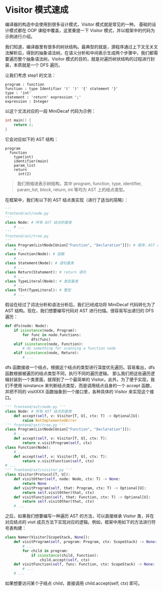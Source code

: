 # Visitor 模式速成
编译器的构造中会使用到很多设计模式，Visitor 模式就是常见的一种。 基础的设计模式都在 OOP 课程中覆盖，这里重提一下 Visitor 模式，并以框架中的代码为示例进行介绍。

我们知道，编译器里有很多的树状结构。最典型的就是，源程序通过上下文无关文法解析后，得到的抽象语法树。在语义分析和中间表示生成两个步骤中，我们都需要遍历整个抽象语法树。Visitor 模式的目的，就是对遍历树状结构的过程进行封装，本质就是一个 DFS 遍历。

让我们考虑 step1 的文法：

```
program : function
function : type Identifier '(' ')' '{' statement '}'
type : 'int'
statement : 'return' expression ';'
expression : Integer
```

以这个文法对应的一段 MiniDecaf 代码为示例：

```C
int main() {
    return 2;
}
```

它会对应如下的 AST 结构：

```
program
  function
    type(int)
    identifier(main)
    param_list
    return
      int(2)
```

> 我们用缩进表示树结构，其中 program, function, type, identifier, param_list, block, return, int 等均为 AST 上的结点类型。


在框架中，我们有以下的 AST 结点类实现（进行了适当的简略）：

```python
'''
frontend/ast/node.py
'''
class Node: # 所有 AST 结点的基类
    # ...
'''
frontend/ast/tree.py
'''
class Program(ListNode[Union["Function", "Declaration"]]): # 程序，AST 的根结点类型
    # ...
class Function(Node): # 函数
    # ...
class Statement(Node): # 语句基类
    # ...
class Return(Statement): # return 语句
    # ...
class TypeLiteral(Node): # 类型基类
    # ...
class TInt(TypeLiteral): # 整型
    # ...
```

假设在经过了词法分析和语法分析后，我们已经成功将 MiniDecaf 代码转化为了 AST 结构。现在，我们想要编写代码对 AST 进行扫描。很容易写出递归的 DFS 遍历：

```python
def dfs(node: Node):
    if isinstance(node, Program):
        for func in node.functions:
            dfs(func)
    elif isinstance(node, Function):
        # do something for scanning a function node
    elif isinstance(node, Return):
        # ...
```

dfs 函数接收一个结点，根据这个结点的类型进行深度优先遍历。容易看出，dfs 函数根据被遍历的结点类型不同，执行不同的遍历逻辑。 那么我们把这些遍历逻辑封装到一个类里面，就得到了一个最简单的 Visitor。此外，为了便于实现，我们不使用 isinstance 来判断结点类型，而是调用结点自身的一个 accept 函数，并把不同的 visitXXX 函数抽象到一个接口里，各种具体的 Visitor 来实现这个接口。

```python
''' frontend/ast/node.py '''
class Node: # 所有 AST 结点的基类
    def accept(self, v: Visitor[T, U], ctx: T) -> Optional[U]:
        raise NotImplementedError
''' frontend/ast/tree.py '''
class Program(ListNode[Union["Function", "Declaration"]]):
    # ...
    def accept(self, v: Visitor[T, U], ctx: T):
        return v.visitProgram(self, ctx)
class Function(Node):
    # ...
    def accept(self, v: Visitor[T, U], ctx: T):
        return v.visitFunction(self, ctx)
# ...
''' frontend/ast/visitor.py '''
class Visitor(Protocol[T, U]):
    def visitOther(self, node: Node, ctx: T) -> None:
        return None
    def visitProgram(self, that: Program, ctx: T) -> Optional[U]:
        return self.visitOther(that, ctx)
    def visitFunction(self, that: Function, ctx: T) -> Optional[U]:
        return self.visitOther(that, ctx)
    # ...
```

之后，如果我们想要编写一种遍历 AST 的方法，可以直接继承 Visitor 类，并在对应结点的 visit 成员方法下实现对应的逻辑。例如，框架中用如下的方法进行符号表构建：

```python
class Namer(Visitor[ScopeStack, None]):
    def visitProgram(self, program: Program, ctx: ScopeStack) -> None:
        # ...
        for child in program:
            if isinstance(child, Function):
                child.accept(self, ctx)    
    def visitFunction(self, func: Function, ctx: ScopeStack) -> None:
        # ...
    # ...
```

如果想要访问某个子结点 child，直接调用 child.accept(self, ctx) 即可。
